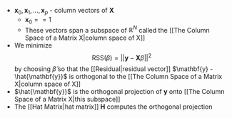 - $\mathbf{x}_0, \mathbf{x}_1, \dots, \mathbf{x}_p$ - column vectors of $\mathbf{X}$
	- $\mathbf{x}_0 == 1$   
	- These vectors span a subspace of $\mathbb{R}^N$ called the [[The Column Space of a Matrix X|column space of X]]
- We minimize$$
  \text{RSS}(\beta) = ||\mathbf{y} - \mathbf{X}\beta||^2
  $$by choosing $\hat{\beta}$ so that the [[Residual|residual vector]] $\mathbf{y} - \hat{\mathbf{y}}$ is orthogonal to the [[The Column Space of a Matrix X|column space of X]]
- $\hat{\mathbf{y}}$ is the orthogonal projection of $\mathbf{y}$ onto [[The Column Space of a Matrix X|this subspace]]
- The [[Hat Matrix|hat matrix]] $\mathbf{H}$ computes the orthogonal projection
